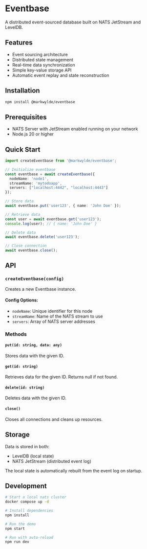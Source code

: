 # Eventbase

A distributed event-sourced database built on NATS JetStream and LevelDB.

## Features
- Event sourcing architecture
- Distributed state management
- Real-time data synchronization
- Simple key-value storage API
- Automatic event replay and state reconstruction

## Installation

```bash
npm install @markwylde/eventbase
```

## Prerequisites

- NATS Server with JetStream enabled running on your network
- Node.js 20 or higher

## Quick Start

```typescript
import createEventbase from '@markwylde/eventbase';

// Initialize eventbase
const eventbase = await createEventbase({
  nodeName: 'node1',
  streamName: 'mytodoapp',
  servers: ["localhost:4442", "localhost:4443"]
});

// Store data
await eventbase.put('user123', { name: 'John Doe' });

// Retrieve data
const user = await eventbase.get('user123');
console.log(user); // { name: 'John Doe' }

// Delete data
await eventbase.delete('user123');

// Close connection
await eventbase.close();
```

## API

### `createEventbase(config)`

Creates a new Eventbase instance.

#### Config Options:
- `nodeName`: Unique identifier for this node
- `streamName`: Name of the NATS stream to use
- `servers`: Array of NATS server addresses

### Methods

#### `put(id: string, data: any)`
Stores data with the given ID.

#### `get(id: string)`
Retrieves data for the given ID. Returns null if not found.

#### `delete(id: string)`
Deletes data with the given ID.

#### `close()`
Closes all connections and cleans up resources.

## Storage

Data is stored in both:
- LevelDB (local state)
- NATS JetStream (distributed event log)

The local state is automatically rebuilt from the event log on startup.

## Development

```bash
# Start a local nats cluster
docker compose up -d

# Install dependencies
npm install

# Run the demo
npm start

# Run with auto-reload
npm run dev
```
